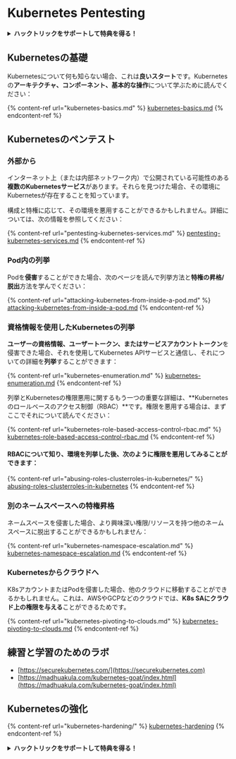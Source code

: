 # Kubernetes Pentesting

<details>

<summary><strong>ハックトリックをサポートして特典を得る！</strong></summary>

* **ハックトリックで会社を宣伝したい**場合や、**PEASSの最新バージョンにアクセスしたい**場合、または**HackTricksをPDFでダウンロード**したい場合は、[**サブスクリプションプラン**](https://github.com/sponsors/carlospolop)をチェックしてください！
* [**公式のPEASS＆HackTricksグッズ**](https://peass.creator-spring.com)を手に入れましょう
* [**The PEASS Family**](https://opensea.io/collection/the-peass-family)を見つけて、独占的な[**NFT**](https://opensea.io/collection/the-peass-family)のコレクションを発見しましょう
* **💬 [Discordグループ](https://discord.gg/hRep4RUj7f)**または[**Telegramグループ**](https://t.me/peass)に参加するか、**Twitter**で私をフォローしてください🐦 [**@carlospolopm**](https://twitter.com/carlospolopm)**。**
* **ハッキングのトリックを共有するには、**[**HackTricks**](https://github.com/carlospolop/hacktricks)と[**HackTricks Cloud**](https://github.com/carlospolop/hacktricks-cloud)のGitHubリポジトリにPRを提出してください。

</details>

## Kubernetesの基礎

Kubernetesについて何も知らない場合、これは**良いスタート**です。Kubernetesの**アーキテクチャ、コンポーネント、基本的な操作**について学ぶために読んでください：

{% content-ref url="kubernetes-basics.md" %}
[kubernetes-basics.md](kubernetes-basics.md)
{% endcontent-ref %}

## Kubernetesのペンテスト

### 外部から

インターネット上（または内部ネットワーク内）で公開されている可能性のある**複数のKubernetesサービス**があります。それらを見つけた場合、その環境にKubernetesが存在することを知っています。

構成と特権に応じて、その環境を悪用することができるかもしれません。詳細については、次の情報を参照してください：

{% content-ref url="pentesting-kubernetes-services.md" %}
[pentesting-kubernetes-services.md](pentesting-kubernetes-services.md)
{% endcontent-ref %}

### Pod内の列挙

Podを**侵害**することができた場合、次のページを読んで列挙方法と**特権の昇格/脱出**方法を学んでください：

{% content-ref url="attacking-kubernetes-from-inside-a-pod.md" %}
[attacking-kubernetes-from-inside-a-pod.md](attacking-kubernetes-from-inside-a-pod.md)
{% endcontent-ref %}

### 資格情報を使用したKubernetesの列挙

**ユーザーの資格情報、ユーザートークン、またはサービスアカウントトークン**を侵害できた場合、それを使用してKubernetes APIサービスと通信し、それについての詳細を**列挙**することができます：

{% content-ref url="kubernetes-enumeration.md" %}
[kubernetes-enumeration.md](kubernetes-enumeration.md)
{% endcontent-ref %}

列挙とKubernetesの権限悪用に関するもう一つの重要な詳細は、**Kubernetesのロールベースのアクセス制御（RBAC）**です。権限を悪用する場合は、まずここでそれについて読んでください：

{% content-ref url="kubernetes-role-based-access-control-rbac.md" %}
[kubernetes-role-based-access-control-rbac.md](kubernetes-role-based-access-control-rbac.md)
{% endcontent-ref %}

#### RBACについて知り、環境を列挙した後、次のように権限を悪用してみることができます：

{% content-ref url="abusing-roles-clusterroles-in-kubernetes/" %}
[abusing-roles-clusterroles-in-kubernetes](abusing-roles-clusterroles-in-kubernetes/)
{% endcontent-ref %}

### 別のネームスペースへの特権昇格

ネームスペースを侵害した場合、より興味深い権限/リソースを持つ他のネームスペースに脱出することができるかもしれません：

{% content-ref url="kubernetes-namespace-escalation.md" %}
[kubernetes-namespace-escalation.md](kubernetes-namespace-escalation.md)
{% endcontent-ref %}

### Kubernetesからクラウドへ

K8sアカウントまたはPodを侵害した場合、他のクラウドに移動することができるかもしれません。これは、AWSやGCPなどのクラウドでは、**K8s SAにクラウド上の権限を与える**ことができるためです。

{% content-ref url="kubernetes-pivoting-to-clouds.md" %}
[kubernetes-pivoting-to-clouds.md](kubernetes-pivoting-to-clouds.md)
{% endcontent-ref %}

## 練習と学習のためのラボ

* [https://securekubernetes.com/](https://securekubernetes.com)
* [https://madhuakula.com/kubernetes-goat/index.html](https://madhuakula.com/kubernetes-goat/index.html)

## Kubernetesの強化

{% content-ref url="kubernetes-hardening/" %}
[kubernetes-hardening](kubernetes-hardening/)
{% endcontent-ref %}

<details>

<summary><strong>ハックトリックをサポートして特典を得る！</strong></summary>

* **ハックトリックで会社を宣伝したい**場合や、**PEASSの最新バージョンにアクセスしたい**場合、または**HackTricksをPDFでダウンロード**したい場合は、[**サブスクリプションプラン**](https://github.com/sponsors/carlospolop)をチェックしてください！
* [**公式のPEASS＆HackTricksグッズ**](https://peass.creator-spring.com)を手に入れましょう
* [**The PEASS Family**](https://opensea.io/collection/the-peass-family)を見つけて、独占的な[**NFT**](https://opensea.io/collection/the-peass-family)のコレクションを発見しましょう
* **💬 [Discordグループ](https://discord.gg/hRep4RUj7f)**または[**Telegramグループ**](https://t.me/peass)に参加するか、**Twitter**で私をフォローしてください🐦 [**@carlospolopm**](https://twitter.com/carlospolopm)**。**
* **ハッキングのトリックを共有するには、**[**HackTricks**](https://github.com/carlospolop/hacktricks)と[**HackTricks Cloud**](https://github.com/carlospolop/hacktricks-cloud)のGitHubリポジトリにPRを提出してください。

</details>
